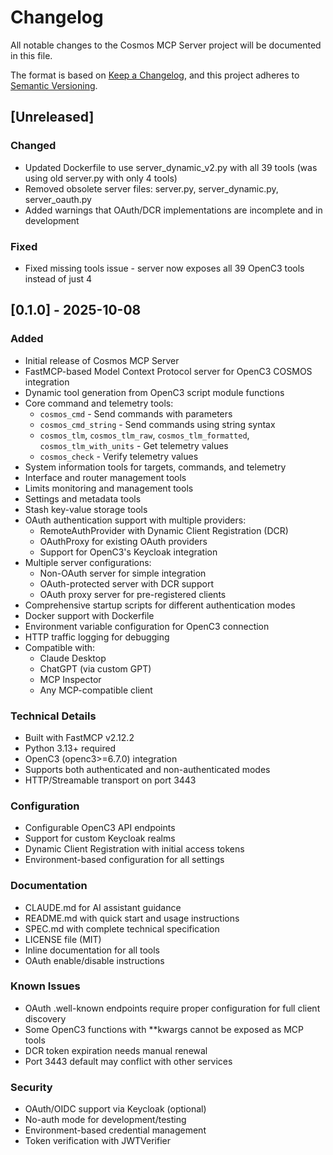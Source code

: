 # Changelog

All notable changes to the Cosmos MCP Server project will be documented in this file.

The format is based on [Keep a Changelog](https://keepachangelog.com/en/1.0.0/),
and this project adheres to [Semantic Versioning](https://semver.org/spec/v2.0.0.html).

## [Unreleased]

### Changed
- Updated Dockerfile to use server_dynamic_v2.py with all 39 tools (was using old server.py with only 4 tools)
- Removed obsolete server files: server.py, server_dynamic.py, server_oauth.py
- Added warnings that OAuth/DCR implementations are incomplete and in development

### Fixed
- Fixed missing tools issue - server now exposes all 39 OpenC3 tools instead of just 4

## [0.1.0] - 2025-10-08

### Added
- Initial release of Cosmos MCP Server
- FastMCP-based Model Context Protocol server for OpenC3 COSMOS integration
- Dynamic tool generation from OpenC3 script module functions
- Core command and telemetry tools:
  - `cosmos_cmd` - Send commands with parameters
  - `cosmos_cmd_string` - Send commands using string syntax
  - `cosmos_tlm`, `cosmos_tlm_raw`, `cosmos_tlm_formatted`, `cosmos_tlm_with_units` - Get telemetry values
  - `cosmos_check` - Verify telemetry values
- System information tools for targets, commands, and telemetry
- Interface and router management tools
- Limits monitoring and management tools
- Settings and metadata tools
- Stash key-value storage tools
- OAuth authentication support with multiple providers:
  - RemoteAuthProvider with Dynamic Client Registration (DCR)
  - OAuthProxy for existing OAuth providers
  - Support for OpenC3's Keycloak integration
- Multiple server configurations:
  - Non-OAuth server for simple integration
  - OAuth-protected server with DCR support
  - OAuth proxy server for pre-registered clients
- Comprehensive startup scripts for different authentication modes
- Docker support with Dockerfile
- Environment variable configuration for OpenC3 connection
- HTTP traffic logging for debugging
- Compatible with:
  - Claude Desktop
  - ChatGPT (via custom GPT)
  - MCP Inspector
  - Any MCP-compatible client

### Technical Details
- Built with FastMCP v2.12.2
- Python 3.13+ required
- OpenC3 (openc3>=6.7.0) integration
- Supports both authenticated and non-authenticated modes
- HTTP/Streamable transport on port 3443

### Configuration
- Configurable OpenC3 API endpoints
- Support for custom Keycloak realms
- Dynamic Client Registration with initial access tokens
- Environment-based configuration for all settings

### Documentation
- CLAUDE.md for AI assistant guidance
- README.md with quick start and usage instructions
- SPEC.md with complete technical specification
- LICENSE file (MIT)
- Inline documentation for all tools
- OAuth enable/disable instructions

### Known Issues
- OAuth .well-known endpoints require proper configuration for full client discovery
- Some OpenC3 functions with **kwargs cannot be exposed as MCP tools
- DCR token expiration needs manual renewal
- Port 3443 default may conflict with other services

### Security
- OAuth/OIDC support via Keycloak (optional)
- No-auth mode for development/testing
- Environment-based credential management
- Token verification with JWTVerifier